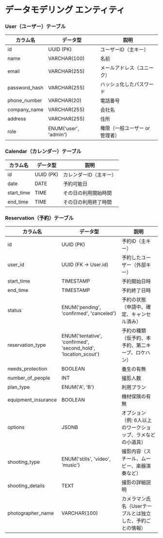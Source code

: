 # データモデリング エンティティ
### User（ユーザー）テーブル
| カラム名 | データ型 | 説明 |
| --- | --- | --- |
| id | UUID (PK) | ユーザーID（主キー） |
| name | VARCHAR(100) | 名前 |
| email | VARCHAR(255) | メールアドレス（ユニーク） |
| password_hash | VARCHAR(255) | ハッシュ化したパスワード |
| phone_number | VARCHAR(20) | 電話番号 |
| company_name | VARCHAR(255) | 会社名 |
| address | VARCHAR(255) | 住所 |
| role | ENUM('user', 'admin') | 権限（一般ユーザー or 管理者） |

### Calendar（カレンダー）テーブル
| カラム名 | データ型 | 説明 |
| --- | --- | --- |
| id | UUID (PK) | カレンダーID（主キー） |
| date | DATE | 予約可能日 |
| start_time | TIME | その日の利用開始時間 |
| end_time | TIME | その日の利用終了時間 |

### Reservation（予約）テーブル
| カラム名 | データ型 | 説明 |
| --- | --- | --- |
| id | UUID (PK) | 予約ID（主キー） |
| user_id | UUID (FK → User.id) | 予約したユーザー（外部キー） |
| start_time | TIMESTAMP | 予約開始日時 |
| end_time | TIMESTAMP | 予約終了日時 |
| status | ENUM('pending', 'confirmed', 'canceled') | 予約の状態（申請中、確定、キャンセル済み） |
| reservation_type | ENUM('tentative', 'confirmed', 'second_hold', 'location_scout') | 予約の種類（仮予約、本予約、第二キープ、ロケハン） |
| needs_protection | BOOLEAN | 養生の有無 |
| number_of_people | INT | 撮影人数 |
| plan_type | ENUM('A', 'B') | 利用プラン |
| equipment_insurance | BOOLEAN | 機材保険の有無 |
| options | JSONB | オプション（例: 6人以上のワークショップ、ラメなどの小道具） |
| shooting_type | ENUM('stills', 'video', 'music') | 撮影内容（スチール、ムービー、楽器演奏など） |
| shooting_details | TEXT | 撮影の詳細説明 |
| photographer_name | VARCHAR(100) | カメラマン氏名（Userテーブルとは独立した、予約ごとの情報） |